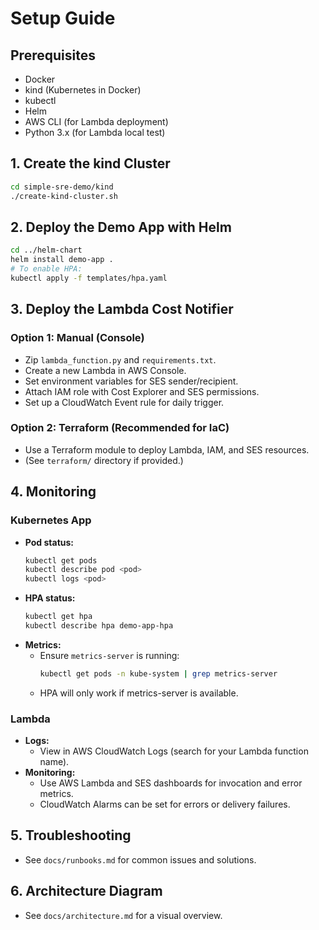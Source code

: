 # Setup Guide

## Prerequisites
- Docker
- kind (Kubernetes in Docker)
- kubectl
- Helm
- AWS CLI (for Lambda deployment)
- Python 3.x (for Lambda local test)

## 1. Create the kind Cluster
```sh
cd simple-sre-demo/kind
./create-kind-cluster.sh
```

## 2. Deploy the Demo App with Helm
```sh
cd ../helm-chart
helm install demo-app .
# To enable HPA:
kubectl apply -f templates/hpa.yaml
```

## 3. Deploy the Lambda Cost Notifier
### Option 1: Manual (Console)
- Zip `lambda_function.py` and `requirements.txt`.
- Create a new Lambda in AWS Console.
- Set environment variables for SES sender/recipient.
- Attach IAM role with Cost Explorer and SES permissions.
- Set up a CloudWatch Event rule for daily trigger.

### Option 2: Terraform (Recommended for IaC)
- Use a Terraform module to deploy Lambda, IAM, and SES resources.
- (See `terraform/` directory if provided.)

## 4. Monitoring
### Kubernetes App
- **Pod status:**
  ```sh
  kubectl get pods
  kubectl describe pod <pod>
  kubectl logs <pod>
  ```
- **HPA status:**
  ```sh
  kubectl get hpa
  kubectl describe hpa demo-app-hpa
  ```
- **Metrics:**
  - Ensure `metrics-server` is running:
    ```sh
    kubectl get pods -n kube-system | grep metrics-server
    ```
  - HPA will only work if metrics-server is available.

### Lambda
- **Logs:**
  - View in AWS CloudWatch Logs (search for your Lambda function name).
- **Monitoring:**
  - Use AWS Lambda and SES dashboards for invocation and error metrics.
  - CloudWatch Alarms can be set for errors or delivery failures.

## 5. Troubleshooting
- See `docs/runbooks.md` for common issues and solutions.

## 6. Architecture Diagram
- See `docs/architecture.md` for a visual overview. 